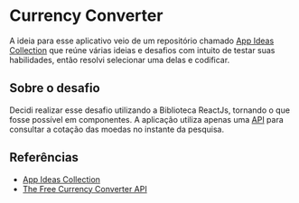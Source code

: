 # Currency Converter

A ideia para esse aplicativo veio de um repositório chamado [App Ideas Collection](https://github.com/florinpop17/app-ideas) que reúne várias ideias e desafios com intuito de testar suas habilidades, então resolvi selecionar uma delas e codificar.

## Sobre o desafio

Decidi realizar esse desafio utilizando a Biblioteca ReactJs, tornando o que fosse possível em componentes. A aplicação utiliza apenas uma [API](https://free.currencyconverterapi.com/) para consultar a cotação das moedas no instante da pesquisa.

## Referências

- [App Ideas Collection](https://github.com/florinpop17/app-ideas)
- [The Free Currency Converter API](https://free.currencyconverterapi.com/)
